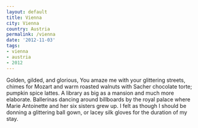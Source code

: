 ```yaml
---
layout: default
title: Vienna
city: Vienna
country: Austria
permalink: /vienna
date: '2012-11-03'
tags:
- vienna
- austria
- 2012
---
```

Golden, gilded, and glorious,
You amaze me with your glittering streets,
chimes for Mozart and warm roasted walnuts
with Sacher chocolate torte; pumpkin spice lattes.
A library as big as a mansion and much more elaborate.
Ballerinas dancing around billboards by
the royal palace where Marie Antoinette and her
six sisters grew up. I felt as though I should be
donning a glittering ball gown, or lacey silk gloves
for the duration of my stay.
